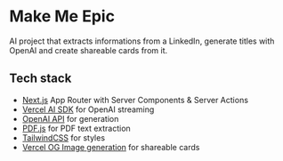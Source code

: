 # Make Me Epic

AI project that extracts informations from a LinkedIn, generate titles with OpenAI and create shareable cards from it.

## Tech stack

- [Next.js](https://nextjs.org/) App Router with Server Components & Server Actions
- [Vercel AI SDK](https://sdk.vercel.ai/) for OpenAI streaming
- [OpenAI API](https://openai.com/blog/openai-api) for generation
- [PDF.js](https://mozilla.github.io/pdf.js/) for PDF text extraction
- [TailwindCSS](https://tailwindcss.com/) for styles
- [Vercel OG Image generation](https://vercel.com/docs/functions/edge-functions/og-image-generation) for shareable cards
